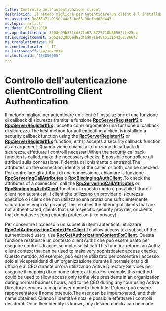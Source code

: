```yaml
---
title: Controllo dell'autenticazione client
description: Il metodo migliore per autenticare un client è l'installazione di una funzione di callback di sicurezza tramite la funzione RpcServerRegisterIf2 o RpcServerRegisterIfEx. accetta come argomento una funzione di callback di sicurezza.
ms.assetid: 3e858a71-9190-44a3-bc63-08cfbd02d443
ms.topic: article
ms.date: 05/31/2018
ms.openlocfilehash: 3508e99b351cd57fb67a3727710b60562ffe25dc
ms.sourcegitcommit: 2d531328b6ed82d4ad971a45a5131b430c5866f7
ms.translationtype: MT
ms.contentlocale: it-IT
ms.lasthandoff: 09/16/2019
ms.locfileid: "103856005"
---
```

# <a name="controlling-client-authentication"></a><span data-ttu-id="71d28-103">Controllo dell'autenticazione client</span><span class="sxs-lookup"><span data-stu-id="71d28-103">Controlling Client Authentication</span></span>

<span data-ttu-id="71d28-104">Il metodo migliore per autenticare un client è l'installazione di una funzione di callback di sicurezza tramite la funzione [**RpcServerRegisterIf2**](/windows/desktop/api/Rpcdce/nf-rpcdce-rpcserverregisterif2) o [**RpcServerRegisterIfEx**](/windows/desktop/api/Rpcdce/nf-rpcdce-rpcserverregisterifex) . accetta come argomento una funzione di callback di sicurezza.</span><span class="sxs-lookup"><span data-stu-id="71d28-104">The best method for authenticating a client is installing a security callback function using the [**RpcServerRegisterIf2**](/windows/desktop/api/Rpcdce/nf-rpcdce-rpcserverregisterif2) or [**RpcServerRegisterIfEx**](/windows/desktop/api/Rpcdce/nf-rpcdce-rpcserverregisterifex) function; either accepts a security callback function as an argument.</span></span> <span data-ttu-id="71d28-105">Quando viene chiamata la funzione di callback di sicurezza, effettuare i controlli necessari.</span><span class="sxs-lookup"><span data-stu-id="71d28-105">When the security callback function is called, make the necessary checks.</span></span> <span data-ttu-id="71d28-106">È possibile controllare gli attributi sulla connessione, l'identità del chiamante o entrambi.</span><span class="sxs-lookup"><span data-stu-id="71d28-106">The attributes on the connection, identity of the caller, or both, can be checked.</span></span> <span data-ttu-id="71d28-107">Per controllare gli attributi di una connessione, chiamare la funzione [**RpcServerInqCallAttributes**](/windows/desktop/api/Rpcasync/nf-rpcasync-rpcserverinqcallattributesa) o [**RpcBindingInqAuthClient**](/windows/desktop/api/Rpcdce/nf-rpcdce-rpcbindinginqauthclient) .</span><span class="sxs-lookup"><span data-stu-id="71d28-107">To check the attributes of a connection, call the [**RpcServerInqCallAttributes**](/windows/desktop/api/Rpcasync/nf-rpcasync-rpcserverinqcallattributesa) or [**RpcBindingInqAuthClient**](/windows/desktop/api/Rpcdce/nf-rpcdce-rpcbindinginqauthclient) function.</span></span> <span data-ttu-id="71d28-108">In questo modo è possibile filtrare i client non autenticati, i client che utilizzano un provider di sicurezza specifico o i client che non utilizzano una protezione sufficientemente sicura (ad esempio la privacy).</span><span class="sxs-lookup"><span data-stu-id="71d28-108">This enables the filtering of clients that are not authenticated, clients that use a specific security provider, or clients that do not use strong enough protection (like privacy).</span></span>

<span data-ttu-id="71d28-109">Per consentire l'accesso a un subset di utenti autenticati, utilizzare [**RpcGetAuthorizationContextForClient**](/windows/desktop/api/Rpcasync/nf-rpcasync-rpcgetauthorizationcontextforclient).</span><span class="sxs-lookup"><span data-stu-id="71d28-109">To allow access to a subset of the authenticated users, use [**RpcGetAuthorizationContextForClient**](/windows/desktop/api/Rpcasync/nf-rpcasync-rpcgetauthorizationcontextforclient).</span></span> <span data-ttu-id="71d28-110">Questa funzione restituisce un contesto client Authz che può essere usato per eseguire controlli di accesso molto sofisticati.</span><span class="sxs-lookup"><span data-stu-id="71d28-110">This function returns an Authz client context that can be used to make very sophisticated access checks.</span></span> <span data-ttu-id="71d28-111">Questo metodo, ad esempio, può essere utilizzato per consentire l'accesso solo ai vicepresidenti di un'organizzazione durante il normale orario di ufficio e al CEO durante un'ora utilizzando Active Directory Services per eseguire il mapping di un nome utente al titolo.</span><span class="sxs-lookup"><span data-stu-id="71d28-111">For example, this method could be used to allow access only to the vice presidents in an organization during normal business hours, and to the CEO during any hour using Active Directory services to map a user name to their title.</span></span> <span data-ttu-id="71d28-112">L'utente può essere rappresentato e il nome ottenuto.</span><span class="sxs-lookup"><span data-stu-id="71d28-112">The user can be impersonated, and their name obtained.</span></span> <span data-ttu-id="71d28-113">Quando l'identità è nota, è possibile effettuare i controlli desiderati.</span><span class="sxs-lookup"><span data-stu-id="71d28-113">Once their identity is known, any desired checks can be made.</span></span>

 

 




